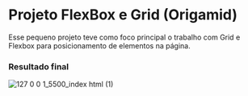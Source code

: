 # Projeto FlexBox e Grid (Origamid)

Esse pequeno projeto teve como foco principal o trabalho com Grid e Flexbox para posicionamento de elementos na página.

### Resultado final

![127 0 0 1_5500_index html (1)](https://user-images.githubusercontent.com/103797349/178126745-8a563163-3e80-4a09-9d9e-df708e940713.png)
